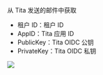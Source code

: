 <IntegrationDetailCard :title="`联系 Tita 中获取信息`">

从 Tita 发送的邮件中获取 
- 租户 ID：租户 ID
- AppID：Tita 应用 ID
- PublicKey：Tita OIDC 公钥
- PrivateKey：Tita OIDC 私钥

![](~@imagesZhCn/integration/tita/2-1.png)


</IntegrationDetailCard>